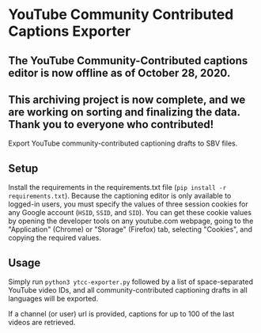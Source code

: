 # YouTube Community Contributed Captions Exporter
## The YouTube Community-Contributed captions editor is now offline as of October 28, 2020.
## This archiving project is now complete, and we are working on sorting and finalizing the data. Thank you to everyone who contributed!

Export YouTube community-contributed captioning drafts to SBV files.

## Setup
Install the requirements in the requirements.txt file (`pip install -r requirements.txt`). Because the captioning editor is only available to logged-in users, you must specify the values of three session cookies for any Google account (`HSID`, `SSID`, and `SID`). You can get these cookie values by opening the developer tools on any youtube.com webpage, going to the "Application" (Chrome) or "Storage" (Firefox) tab, selecting "Cookies", and copying the required values.

## Usage
Simply run `python3 ytcc-exporter.py` followed by a list of space-separated YouTube video IDs, and all community-contributed captioning drafts in all languages will be exported.

If a channel (or user) url is provided, captions for up to 100 of the last videos are retrieved. 
